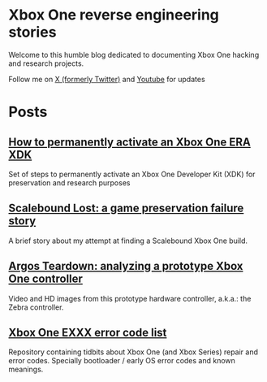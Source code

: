 # Xbox One reverse engineering stories

Welcome to this humble blog dedicated to documenting Xbox One hacking and research projects.

Follow me on [X (formerly Twitter)](https://twitter.com/TorusHyperV) and [Youtube](https://www.youtube.com/@TorusHyperV) for updates

# Posts

## [How to permanently activate an Xbox One ERA XDK](xb1-xdk-activation-trick/xb1-xdk-activation-trick.md)
Set of steps to permanently activate an Xbox One Developer Kit (XDK) for preservation and research purposes

## [Scalebound Lost: a game preservation failure story](scalebound-lost/scalebound_lost.md)
A brief story about my attempt at finding a Scalebound Xbox One build.

## [Argos Teardown: analyzing a prototype Xbox One controller](argos-teardown/argos-teardown.md)
Video and HD images from this prototype hardware controller, a.k.a.: the Zebra controller.

## [Xbox One EXXX error code list](https://github.com/TorusHyperV/XboxOne-EXXX-err-Codes)
Repository containing tidbits about Xbox One (and Xbox Series) repair and error codes. Specially bootloader / early OS error codes and known meanings.

